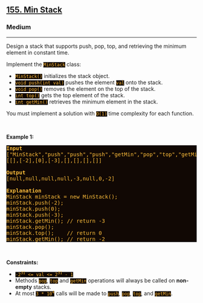<h2><a href="https://leetcode.com/problems/min-stack/">155. Min Stack</a></h2><h3>Medium</h3><hr><div><p>Design a stack that supports push, pop, top, and retrieving the minimum element in constant time.</p>

<p>Implement the <code style="background-color: rgb(17, 8, 4) !important; color: rgb(255, 188, 59) !important;">MinStack</code> class:</p>

<ul>
	<li><code style="background-color: rgb(17, 8, 4) !important; color: rgb(255, 188, 59) !important;">MinStack()</code> initializes the stack object.</li>
	<li><code style="background-color: rgb(17, 8, 4) !important; color: rgb(255, 188, 59) !important;">void push(int val)</code> pushes the element <code style="background-color: rgb(17, 8, 4) !important; color: rgb(255, 188, 59) !important;">val</code> onto the stack.</li>
	<li><code style="background-color: rgb(17, 8, 4) !important; color: rgb(255, 188, 59) !important;">void pop()</code> removes the element on the top of the stack.</li>
	<li><code style="background-color: rgb(17, 8, 4) !important; color: rgb(255, 188, 59) !important;">int top()</code> gets the top element of the stack.</li>
	<li><code style="background-color: rgb(17, 8, 4) !important; color: rgb(255, 188, 59) !important;">int getMin()</code> retrieves the minimum element in the stack.</li>
</ul>

<p>You must implement a solution with <code style="background-color: rgb(17, 8, 4) !important; color: rgb(255, 188, 59) !important;">O(1)</code> time complexity for each function.</p>

<p>&nbsp;</p>
<p><strong>Example 1:</strong></p>

<pre style="background-color: rgb(17, 8, 4) !important; color: rgb(255, 189, 59) !important;"><strong>Input</strong>
["MinStack","push","push","push","getMin","pop","top","getMin"]
[[],[-2],[0],[-3],[],[],[],[]]

<strong>Output</strong>
[null,null,null,null,-3,null,0,-2]

<strong>Explanation</strong>
MinStack minStack = new MinStack();
minStack.push(-2);
minStack.push(0);
minStack.push(-3);
minStack.getMin(); // return -3
minStack.pop();
minStack.top();    // return 0
minStack.getMin(); // return -2
</pre>

<p>&nbsp;</p>
<p><strong>Constraints:</strong></p>

<ul>
	<li><code style="background-color: rgb(17, 8, 4) !important; color: rgb(255, 188, 59) !important;">-2<sup>31</sup> &lt;= val &lt;= 2<sup>31</sup> - 1</code></li>
	<li>Methods <code style="background-color: rgb(17, 8, 4) !important; color: rgb(255, 188, 59) !important;">pop</code>, <code style="background-color: rgb(17, 8, 4) !important; color: rgb(255, 188, 59) !important;">top</code> and <code style="background-color: rgb(17, 8, 4) !important; color: rgb(255, 188, 59) !important;">getMin</code> operations will always be called on <strong>non-empty</strong> stacks.</li>
	<li>At most <code style="background-color: rgb(17, 8, 4) !important; color: rgb(255, 188, 59) !important;">3 * 10<sup>4</sup></code> calls will be made to <code style="background-color: rgb(17, 8, 4) !important; color: rgb(255, 188, 59) !important;">push</code>, <code style="background-color: rgb(17, 8, 4) !important; color: rgb(255, 188, 59) !important;">pop</code>, <code style="background-color: rgb(17, 8, 4) !important; color: rgb(255, 188, 59) !important;">top</code>, and <code style="background-color: rgb(17, 8, 4) !important; color: rgb(255, 188, 59) !important;">getMin</code>.</li>
</ul>
</div>